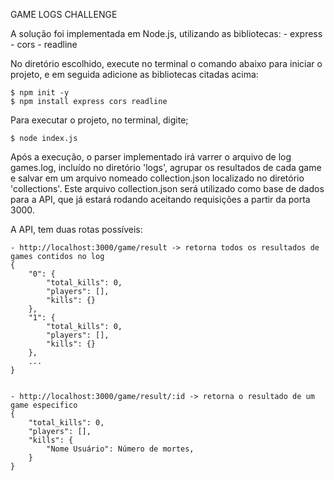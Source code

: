 GAME LOGS CHALLENGE

A solução foi implementada em Node.js, utilizando as bibliotecas:
    - express
    - cors
    - readline

No diretório escolhido, execute no terminal o comando abaixo para iniciar o projeto, e em seguida adicione as bibliotecas citadas acima:

    $ npm init -y
    $ npm install express cors readline

Para executar o projeto, no terminal, digite;
    
    $ node index.js

Após a execução, o parser implementado irá varrer o arquivo de log games.log, incluído no diretório 'logs', agrupar os resultados de cada game e salvar em um arquivo nomeado collection.json localizado no diretório 'collections'. Este arquivo collection.json será utilizado como base de dados para a API, que já estará rodando aceitando requisições a partir da porta 3000.

A API, tem duas rotas possíveis:

    - http://localhost:3000/game/result -> retorna todos os resultados de games contidos no log
    {
        "0": {
            "total_kills": 0,
            "players": [],
            "kills": {}
        },
        "1": {
            "total_kills": 0,
            "players": [],
            "kills": {}
        },
        ...
    }


    - http://localhost:3000/game/result/:id -> retorna o resultado de um game especifico
    {
        "total_kills": 0,
        "players": [],
        "kills": {
            "Nome Usuário": Número de mortes,
        }
    }
